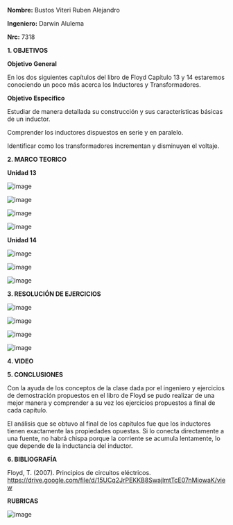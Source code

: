 **Nombre:** Bustos Viteri Ruben Alejandro

**Ingeniero:** Darwin Alulema

**Nrc:** 7318

**1. OBJETIVOS**

**Objetivo General**

En los dos siguientes capítulos del libro de Floyd Capítulo 13 y 14 estaremos conociendo un poco más acerca los Inductores y Transformadores.

**Objetivo Especifico**

Estudiar de manera detallada su construcción y sus características básicas de un inductor.

Comprender los inductores dispuestos en serie y en paralelo.

Identificar como los transformadores incrementan y disminuyen el voltaje.

**2. MARCO TEORICO**

**Unidad 13**

![image](https://user-images.githubusercontent.com/105680588/185512588-a34e93d9-1134-4fa6-befe-83d1a74ccaef.png)

![image](https://user-images.githubusercontent.com/105680588/185512628-6894ee74-07e3-4b97-844a-1fd744dfab75.png)

![image](https://user-images.githubusercontent.com/105680588/185512647-686b43f6-72c6-4e2f-8daf-9a1ad9b09892.png)

![image](https://user-images.githubusercontent.com/105680588/185512671-27a46af6-114d-4618-85b3-82176d561e1f.png)

**Unidad 14**

![image](https://user-images.githubusercontent.com/105680588/185519178-e5624aef-976c-4087-9707-8bd41004b5a2.png)

![image](https://user-images.githubusercontent.com/105680588/185519211-25bafed5-3f23-4353-aef6-0596f9f03b13.png)

![image](https://user-images.githubusercontent.com/105680588/185519253-d4a1ae8f-42d9-4d61-895c-3d770da1070c.png)

**3. RESOLUCIÓN DE EJERCICIOS**

![image](https://user-images.githubusercontent.com/105680588/185535435-5232db66-82b4-4184-8c1e-e857067f56f9.png)

![image](https://user-images.githubusercontent.com/105680588/185535474-4380f400-68a4-48ed-afc9-8c0db52c07db.png)

![image](https://user-images.githubusercontent.com/105680588/185535572-660a49a0-d31a-44b9-889c-25b8bb0c36f0.png)

![image](https://user-images.githubusercontent.com/105680588/185535614-45cef0fa-ee31-42a2-a1ac-888ed424e999.png)

**4. VIDEO**

**5. CONCLUSIONES**

Con la ayuda de los conceptos de la clase dada por el ingeniero y ejercicios de demostración propuestos en el libro de Floyd se pudo realizar de una mejor manera y comprender a su vez los ejercicios propuestos a final de cada capítulo.

El análisis que se obtuvo al final de los capítulos fue que los inductores tienen exactamente las propiedades opuestas. Si lo conecta directamente a una fuente, no habrá chispa porque la corriente se acumula lentamente, lo que depende de la inductancia del inductor.

**6. BIBLIOGRAFÍA**

Floyd, T. (2007). Principios de circuitos eléctricos. https://drive.google.com/file/d/15UCq2JrPEKKB8SwajlmtTcE07nMiowaK/view

**RUBRICAS**

![image](https://user-images.githubusercontent.com/105680588/185482437-5326df39-651d-4a99-8eac-c14fe869895f.png)
